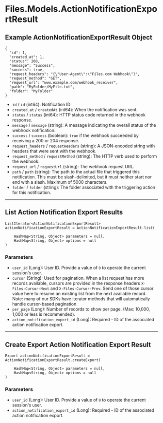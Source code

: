 # Files.Models.ActionNotificationExportResult

## Example ActionNotificationExportResult Object

```
{
  "id": 1,
  "created_at": 1,
  "status": 200,
  "message": "Success",
  "success": true,
  "request_headers": "{\"User-Agent\":\"Files.com Webhook\"}",
  "request_method": "GET",
  "request_url": "www.example.com/webhook_receiver",
  "path": "MyFolder/MyFile.txt",
  "folder": "MyFolder"
}
```

* `id` / `id`  (int64): Notification ID
* `created_at` / `createdAt`  (int64): When the notification was sent.
* `status` / `status`  (int64): HTTP status code returned in the webhook response.
* `message` / `message`  (string): A message indicating the overall status of the webhook notification.
* `success` / `success`  (boolean): `true` if the webhook succeeded by receiving a 200 or 204 response.
* `request_headers` / `requestHeaders`  (string): A JSON-encoded string with headers that were sent with the webhook.
* `request_method` / `requestMethod`  (string): The HTTP verb used to perform the webhook.
* `request_url` / `requestUrl`  (string): The webhook request URL.
* `path` / `path`  (string): The path to the actual file that triggered this notification. This must be slash-delimited, but it must neither start nor end with a slash. Maximum of 5000 characters.
* `folder` / `folder`  (string): The folder associated with the triggering action for this notification.


---

## List Action Notification Export Results

```
ListIterator<ActionNotificationExportResult> actionNotificationExportResult = ActionNotificationExportResult.list(
    
    HashMap<String, Object> parameters = null,
    HashMap<String, Object> options = null
)
```

### Parameters

* `user_id` (Long): User ID.  Provide a value of `0` to operate the current session's user.
* `cursor` (String): Used for pagination.  When a list request has more records available, cursors are provided in the response headers `X-Files-Cursor-Next` and `X-Files-Cursor-Prev`.  Send one of those cursor value here to resume an existing list from the next available record.  Note: many of our SDKs have iterator methods that will automatically handle cursor-based pagination.
* `per_page` (Long): Number of records to show per page.  (Max: 10,000, 1,000 or less is recommended).
* `action_notification_export_id` (Long): Required - ID of the associated action notification export.


---

## Create Export Action Notification Export Result

```
Export actionNotificationExportResult = ActionNotificationExportResult.createExport(
    
    HashMap<String, Object> parameters = null,
    HashMap<String, Object> options = null
)
```

### Parameters

* `user_id` (Long): User ID.  Provide a value of `0` to operate the current session's user.
* `action_notification_export_id` (Long): Required - ID of the associated action notification export.
